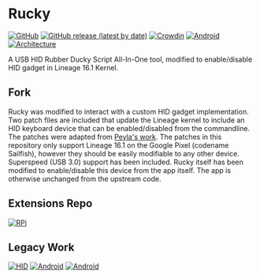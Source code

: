 # Rucky 
[![GitHub](https://img.shields.io/github/license/mayankmetha/Rucky)](https://github.com/mayankmetha/Rucky/blob/master/LICENSE)
[![GitHub release (latest by date)](https://img.shields.io/github/v/release/mayankmetha/Rucky)](https://github.com/mayankmetha/Rucky/releases/latest)
[![Crowdin](https://badges.crowdin.net/rucky/localized.svg)](https://mayankmetha.github.io/Rucky/)
[![Android](https://img.shields.io/badge/android-6.x%2B-lightgrey)](https://github.com/mayankmetha/Rucky)
[![Architecture](https://img.shields.io/badge/architecture-Independent-blueviolet)](https://github.com/mayankmetha/Rucky)

A USB HID Rubber Ducky Script All-In-One tool, modified to enable/disable HID gadget in Lineage 16.1 Kernel.

## Fork
Rucky was modified to interact with a custom HID gadget implementation. Two patch files are included that update the Lineage kernel to include an HID keyboard device that can be enabled/disabled from the commandline. The patches were adapted from [Peyla's work](https://github.com/pelya/android-keyboard-gadget). The patches in this repository only support Lineage 16.1 on the Google Pixel (codename Sailfish), however they should be easily modifiable to any other device. Superspeed (USB 3.0) support has been included. Rucky itself has been modified to enable/disable this device from the app itself. The app is otherwise unchanged from the upstream code. 

## Extensions Repo

[![RPi](https://img.shields.io/badge/Raspberry%20Pi-0%20W-maroon)](https://github.com/mayankmetha/Rucky-Ext-RPi)

## Legacy Work

[![HID](https://img.shields.io/badge/Project-Legacy%20HID-lightgreen)](https://github.com/mayankmetha/Rucky-Legacy-HID)
[![Android](https://img.shields.io/badge/android-4.4.x-green)](https://github.com/mayankmetha/Rucky/releases/tag/1.9)
[![Android](https://img.shields.io/badge/android-5.x-green)](https://github.com/mayankmetha/Rucky/releases/tag/1.9)
